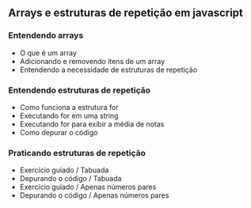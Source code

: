 ## Arrays e estruturas de repetição em javascript

### Entendendo arrays
- O que é um array
- Adicionando e removendo itens de um array
- Entendendo a necessidade de estruturas de repetição

### Entendendo estruturas de repetição
- Como funciona a estrutura for
- Executando for em uma string
- Executando for para exibir a média de notas
- Como depurar o código

### Praticando estruturas de repetição
- Exercício guiado / Tabuada
- Depurando o código / Tabuada
- Exercício guiado / Apenas números pares
- Depurando o código / Apenas números pares